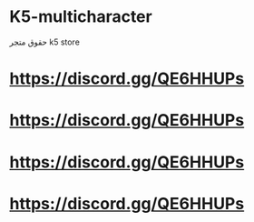 # K5-multicharacter

حقوق متجر k5 store

# https://discord.gg/QE6HHUPs

# https://discord.gg/QE6HHUPs

# https://discord.gg/QE6HHUPs

# https://discord.gg/QE6HHUPs